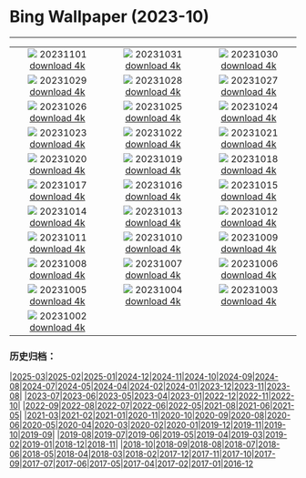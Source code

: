 # Bing Wallpaper (2023-10)
**************
| | | |
| :----: | :----: | :----: |
| ![](https://www.bing.com/th?id=OHR.HalloweenPorchAI_EN-CA3930068285_1920x1080.jpg) 20231101 [download 4k](https://www.bing.com/th?id=OHR.HalloweenPorchAI_EN-CA3930068285_UHD.jpg) | ![](https://www.bing.com/th?id=OHR.AutumnRaven_EN-CA4419353376_1920x1080.jpg) 20231031 [download 4k](https://www.bing.com/th?id=OHR.AutumnRaven_EN-CA4419353376_UHD.jpg) | ![](https://www.bing.com/th?id=OHR.SavannahSculpture_EN-CA3768697173_1920x1080.jpg) 20231030 [download 4k](https://www.bing.com/th?id=OHR.SavannahSculpture_EN-CA3768697173_UHD.jpg) |
| ![](https://www.bing.com/th?id=OHR.FiveWinds_EN-CA9747568487_1920x1080.jpg) 20231029 [download 4k](https://www.bing.com/th?id=OHR.FiveWinds_EN-CA9747568487_UHD.jpg) | ![](https://www.bing.com/th?id=OHR.OldBridgeSkye_EN-CA9235260855_1920x1080.jpg) 20231028 [download 4k](https://www.bing.com/th?id=OHR.OldBridgeSkye_EN-CA9235260855_UHD.jpg) | ![](https://www.bing.com/th?id=OHR.ViennaAutumn_EN-CA8786180310_1920x1080.jpg) 20231027 [download 4k](https://www.bing.com/th?id=OHR.ViennaAutumn_EN-CA8786180310_UHD.jpg) |
| ![](https://www.bing.com/th?id=OHR.GrandStaircase_EN-CA8310842734_1920x1080.jpg) 20231026 [download 4k](https://www.bing.com/th?id=OHR.GrandStaircase_EN-CA8310842734_UHD.jpg) | ![](https://www.bing.com/th?id=OHR.FuzerCastle_EN-CA7732485068_1920x1080.jpg) 20231025 [download 4k](https://www.bing.com/th?id=OHR.FuzerCastle_EN-CA7732485068_UHD.jpg) | ![](https://www.bing.com/th?id=OHR.PoconosMaze_EN-CA7244464790_1920x1080.jpg) 20231024 [download 4k](https://www.bing.com/th?id=OHR.PoconosMaze_EN-CA7244464790_UHD.jpg) |
| ![](https://www.bing.com/th?id=OHR.AstoriaBridge_EN-CA6850863265_1920x1080.jpg) 20231023 [download 4k](https://www.bing.com/th?id=OHR.AstoriaBridge_EN-CA6850863265_UHD.jpg) | ![](https://www.bing.com/th?id=OHR.PersepolisRelief_EN-CA3883150383_1920x1080.jpg) 20231022 [download 4k](https://www.bing.com/th?id=OHR.PersepolisRelief_EN-CA3883150383_UHD.jpg) | ![](https://www.bing.com/th?id=OHR.PygmySloth_EN-CA6105684425_1920x1080.jpg) 20231021 [download 4k](https://www.bing.com/th?id=OHR.PygmySloth_EN-CA6105684425_UHD.jpg) |
| ![](https://www.bing.com/th?id=OHR.WaterLilyVietnam_EN-CA3498519464_1920x1080.jpg) 20231020 [download 4k](https://www.bing.com/th?id=OHR.WaterLilyVietnam_EN-CA3498519464_UHD.jpg) | ![](https://www.bing.com/th?id=OHR.KodiakAlaska_EN-CA4966075486_1920x1080.jpg) 20231019 [download 4k](https://www.bing.com/th?id=OHR.KodiakAlaska_EN-CA4966075486_UHD.jpg) | ![](https://www.bing.com/th?id=OHR.ViesteItaly_EN-CA4053574764_1920x1080.jpg) 20231018 [download 4k](https://www.bing.com/th?id=OHR.ViesteItaly_EN-CA4053574764_UHD.jpg) |
| ![](https://www.bing.com/th?id=OHR.GoldenEnchantments_EN-CA6678798259_1920x1080.jpg) 20231017 [download 4k](https://www.bing.com/th?id=OHR.GoldenEnchantments_EN-CA6678798259_UHD.jpg) | ![](https://www.bing.com/th?id=OHR.AutumnHedgehog_EN-CA1617213457_1920x1080.jpg) 20231016 [download 4k](https://www.bing.com/th?id=OHR.AutumnHedgehog_EN-CA1617213457_UHD.jpg) | ![](https://www.bing.com/th?id=OHR.RingEclipse_EN-CA9562501556_1920x1080.jpg) 20231015 [download 4k](https://www.bing.com/th?id=OHR.RingEclipse_EN-CA9562501556_UHD.jpg) |
| ![](https://www.bing.com/th?id=OHR.JasperDarkSky_EN-CA2696799126_1920x1080.jpg) 20231014 [download 4k](https://www.bing.com/th?id=OHR.JasperDarkSky_EN-CA2696799126_UHD.jpg) | ![](https://www.bing.com/th?id=OHR.IdahoBarn_EN-CA8292680751_1920x1080.jpg) 20231013 [download 4k](https://www.bing.com/th?id=OHR.IdahoBarn_EN-CA8292680751_UHD.jpg) | ![](https://www.bing.com/th?id=OHR.JohnDayFossil_EN-CA7523702449_1920x1080.jpg) 20231012 [download 4k](https://www.bing.com/th?id=OHR.JohnDayFossil_EN-CA7523702449_UHD.jpg) |
| ![](https://www.bing.com/th?id=OHR.SoprisSunrise_EN-CA7192240724_1920x1080.jpg) 20231011 [download 4k](https://www.bing.com/th?id=OHR.SoprisSunrise_EN-CA7192240724_UHD.jpg) | ![](https://www.bing.com/th?id=OHR.ThanksgivingDay_EN-CA6565882880_1920x1080.jpg) 20231010 [download 4k](https://www.bing.com/th?id=OHR.ThanksgivingDay_EN-CA6565882880_UHD.jpg) | ![](https://www.bing.com/th?id=OHR.OctoClam_EN-CA5481938975_1920x1080.jpg) 20231009 [download 4k](https://www.bing.com/th?id=OHR.OctoClam_EN-CA5481938975_UHD.jpg) |
| ![](https://www.bing.com/th?id=OHR.GrizzlyFalls_EN-CA5155258695_1920x1080.jpg) 20231008 [download 4k](https://www.bing.com/th?id=OHR.GrizzlyFalls_EN-CA5155258695_UHD.jpg) | ![](https://www.bing.com/th?id=OHR.TaughannockFalls_EN-CA4255977143_1920x1080.jpg) 20231007 [download 4k](https://www.bing.com/th?id=OHR.TaughannockFalls_EN-CA4255977143_UHD.jpg) | ![](https://www.bing.com/th?id=OHR.GentooJump_EN-CA2629895770_1920x1080.jpg) 20231006 [download 4k](https://www.bing.com/th?id=OHR.GentooJump_EN-CA2629895770_UHD.jpg) |
| ![](https://www.bing.com/th?id=OHR.TarantulaNebula_EN-CA1819818783_1920x1080.jpg) 20231005 [download 4k](https://www.bing.com/th?id=OHR.TarantulaNebula_EN-CA1819818783_UHD.jpg) | ![](https://www.bing.com/th?id=OHR.WhitsundaySwirl_EN-CA0561519607_1920x1080.jpg) 20231004 [download 4k](https://www.bing.com/th?id=OHR.WhitsundaySwirl_EN-CA0561519607_UHD.jpg) | ![](https://www.bing.com/th?id=OHR.VuittonFoundation_EN-CA9761404070_1920x1080.jpg) 20231003 [download 4k](https://www.bing.com/th?id=OHR.VuittonFoundation_EN-CA9761404070_UHD.jpg) |
| ![](https://www.bing.com/th?id=OHR.AssiniboineProvincialPark_EN-CA8602465476_1920x1080.jpg) 20231002 [download 4k](https://www.bing.com/th?id=OHR.AssiniboineProvincialPark_EN-CA8602465476_UHD.jpg) |  |  |

### 历史归档：

|[2025-03](bing/2025-03/2025-03.md)|[2025-02](bing/2025-02/2025-02.md)|[2025-01](bing/2025-01/2025-01.md)|[2024-12](bing/2024-12/2024-12.md)|[2024-11](bing/2024-11/2024-11.md)|[2024-10](bing/2024-10/2024-10.md)|[2024-09](bing/2024-09/2024-09.md)|[2024-08](bing/2024-08/2024-08.md)|[2024-07](bing/2024-07/2024-07.md)|[2024-05](bing/2024-05/2024-05.md)|[2024-04](bing/2024-04/2024-04.md)|[2024-02](bing/2024-02/2024-02.md)|[2024-01](bing/2024-01/2024-01.md)|[2023-12](bing/2023-12/2023-12.md)|[2023-11](bing/2023-11/2023-11.md)|[2023-08](bing/2023-08/2023-08.md)|
|[2023-07](bing/2023-07/2023-07.md)|[2023-06](bing/2023-06/2023-06.md)|[2023-05](bing/2023-05/2023-05.md)|[2023-04](bing/2023-04/2023-04.md)|[2023-01](bing/2023-01/2023-01.md)|[2022-12](bing/2022-12/2022-12.md)|[2022-11](bing/2022-11/2022-11.md)|[2022-10](bing/2022-10/2022-10.md)|
|[2022-09](bing/2022-09/2022-09.md)|[2022-08](bing/2022-08/2022-08.md)|[2022-07](bing/2022-07/2022-07.md)|[2022-06](bing/2022-06/2022-06.md)|[2022-05](bing/2022-05/2022-05.md)|[2021-08](bing/2021-08/2021-08.md)|[2021-06](bing/2021-06/2021-06.md)|[2021-05](bing/2021-05/2021-05.md)|
|[2021-03](bing/2021-03/2021-03.md)|[2021-02](bing/2021-02/2021-02.md)|[2021-01](bing/2021-01/2021-01.md)|[2020-11](bing/2020-11/2020-11.md)|[2020-10](bing/2020-10/2020-10.md)|[2020-09](bing/2020-09/2020-09.md)|[2020-08](bing/2020-08/2020-08.md)|[2020-06](bing/2020-06/2020-06.md)|[2020-05](bing/2020-05/2020-05.md)|[2020-04](bing/2020-04/2020-04.md)|[2020-03](bing/2020-03/2020-03.md)|[2020-02](bing/2020-02/2020-02.md)|[2020-01](bing/2020-01/2020-01.md)|[2019-12](bing/2019-12/2019-12.md)|[2019-11](bing/2019-11/2019-11.md)|[2019-10](bing/2019-10/2019-10.md)|[2019-09](bing/2019-09/2019-09.md)|
|[2019-08](bing/2019-08/2019-08.md)|[2019-07](bing/2019-07/2019-07.md)|[2019-06](bing/2019-06/2019-06.md)|[2019-05](bing/2019-05/2019-05.md)|[2019-04](bing/2019-04/2019-04.md)|[2019-03](bing/2019-03/2019-03.md)|[2019-02](bing/2019-02/2019-02.md)|[2019-01](bing/2019-01/2019-01.md)|[2018-12](bing/2018-12/2018-12.md)|[2018-11](bing/2018-11/2018-11.md)|
|[2018-10](bing/2018-10/2018-10.md)|[2018-09](bing/2018-09/2018-09.md)|[2018-08](bing/2018-08/2018-08.md)|[2018-07](bing/2018-07/2018-07.md)|[2018-06](bing/2018-06/2018-06.md)|[2018-05](bing/2018-05/2018-05.md)|[2018-04](bing/2018-04/2018-04.md)|[2018-03](bing/2018-03/2018-03.md)|[2018-02](bing/2018-02/2018-02.md)|[2017-12](bing/2017-12/2017-12.md)|[2017-11](bing/2017-11/2017-11.md)|[2017-10](bing/2017-10/2017-10.md)|[2017-09](bing/2017-09/2017-09.md)|[2017-07](bing/2017-07/2017-07.md)|[2017-06](bing/2017-06/2017-06.md)|[2017-05](bing/2017-05/2017-05.md)|[2017-04](bing/2017-04/2017-04.md)|[2017-02](bing/2017-02/2017-02.md)|[2017-01](bing/2017-01/2017-01.md)|[2016-12](bing/2016-12/2016-12.md)